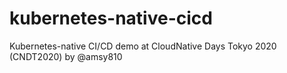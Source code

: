 # kubernetes-native-cicd
Kubernetes-native CI/CD demo at CloudNative Days Tokyo 2020 (CNDT2020) by @amsy810
